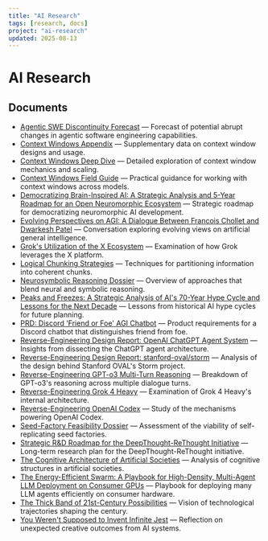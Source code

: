 ```yaml
---
title: "AI Research"
tags: [research, docs]
project: "ai-research"
updated: 2025-08-13
---
```


# AI Research

## Documents

- [Agentic SWE Discontinuity Forecast](agentic-swe-discontinuity-forecast.md) — Forecast of potential abrupt changes in agentic software engineering capabilities.
- [Context Windows Appendix](context-windows-appendix.md) — Supplementary data on context window designs and usage.
- [Context Windows Deep Dive](context-windows-deep-dive.md) — Detailed exploration of context window mechanics and scaling.
- [Context Windows Field Guide](context-windows-field-guide.md) — Practical guidance for working with context windows across models.
- [Democratizing Brain-Inspired AI: A Strategic Analysis and 5-Year Roadmap for an Open Neuromorphic Ecosystem](open-neuromorphic-roadmap.md) — Strategic roadmap for democratizing neuromorphic AI development.
- [Evolving Perspectives on AGI: A Dialogue Between Francois Chollet and Dwarkesh Patel](evolving-perspectives-on-agi.md) — Conversation exploring evolving views on artificial general intelligence.
- [Grok's Utilization of the X Ecosystem](grok-x-ecosystem-utilization.md) — Examination of how Grok leverages the X platform.
- [Logical Chunking Strategies](logical-chunking.md) — Techniques for partitioning information into coherent chunks.
- [Neurosymbolic Reasoning Dossier](neurosymbolic-reasoning-dossier.md) — Overview of approaches that blend neural and symbolic reasoning.
- [Peaks and Freezes: A Strategic Analysis of AI's 70-Year Hype Cycle and Lessons for the Next Decade](peaks-and-freezes.md) — Lessons from historical AI hype cycles for future planning.
- [PRD: Discord 'Friend or Foe' AGI Chatbot](discord-friend-foe-prd.md) — Product requirements for a Discord chatbot that distinguishes friend from foe.
- [Reverse-Engineering Design Report: OpenAI ChatGPT Agent System](reverse-engineering-chatgpt-agent-system.md) — Insights from dissecting the ChatGPT agent architecture.
- [Reverse-Engineering Design Report: stanford-oval/storm](reverse-engineering-storm.md) — Analysis of the design behind Stanford OVAL's Storm project.
- [Reverse-Engineering GPT-o3 Multi-Turn Reasoning](reverse-engineering-gpt-o3.md) — Breakdown of GPT-o3's reasoning across multiple dialogue turns.
- [Reverse-Engineering Grok 4 Heavy](reverse-engineering-grok4-heavy.md) — Examination of Grok 4 Heavy's internal architecture.
- [Reverse-Engineering OpenAI Codex](reverse-engineering-codex.md) — Study of the mechanisms powering OpenAI Codex.
- [Seed-Factory Feasibility Dossier](seed-factory-feasibility-dossier.md) — Assessment of the viability of self-replicating seed factories.
- [Strategic R&D Roadmap for the DeepThought-ReThought Initiative](strategic-roadmap-deepthought.md) — Long-term research plan for the DeepThought-ReThought initiative.
- [The Cognitive Architecture of Artificial Societies](cognitive-architecture-of-artificial-societies.md) — Analysis of cognitive structures in artificial societies.
- [The Energy-Efficient Swarm: A Playbook for High-Density, Multi-Agent LLM Deployment on Consumer GPUs](energy-efficient-swarm.md) — Playbook for deploying many LLM agents efficiently on consumer hardware.
- [The Thick Band of 21st-Century Possibilities](thick-band-of-21st-century-possibilities.md) — Vision of technological trajectories shaping the century.
- [You Weren't Supposed to Invent Infinite Jest](you-werent-supposed-to-invent-infinite-jest.md) — Reflection on unexpected creative outcomes from AI systems.